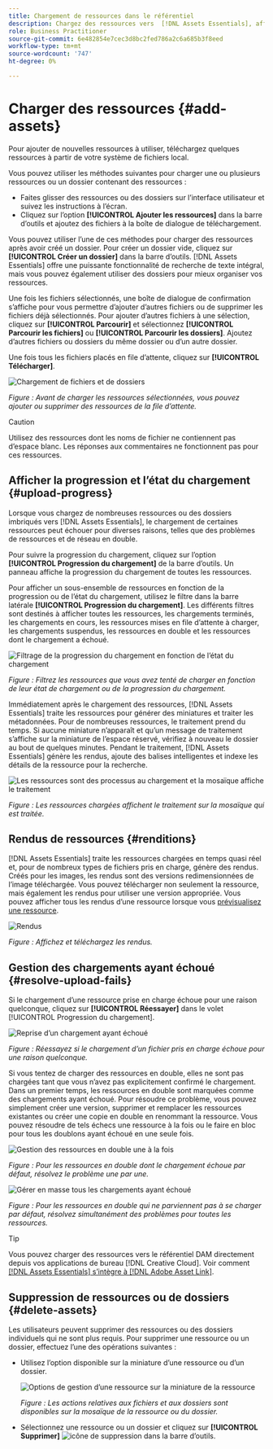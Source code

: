```yaml
---
title: Chargement de ressources dans le référentiel
description: Chargez des ressources vers  [!DNL Assets Essentials], affichez les états de chargement et résolvez les problèmes de chargement.
role: Business Practitioner
source-git-commit: 6e482854e7cec3d8bc2fed786a2c6a685b3f8eed
workflow-type: tm+mt
source-wordcount: '747'
ht-degree: 0%

---
```



# Charger des ressources {#add-assets}

Pour ajouter de nouvelles ressources à utiliser, téléchargez quelques ressources à partir de votre système de fichiers local. <!-- TBD: Many of the [common file formats are supported](/help/supported-file-formats.md). -->

Vous pouvez utiliser les méthodes suivantes pour charger une ou plusieurs ressources ou un dossier contenant des ressources :

* Faites glisser des ressources ou des dossiers sur l’interface utilisateur et suivez les instructions à l’écran.
* Cliquez sur l’option **[!UICONTROL Ajouter les ressources]** dans la barre d’outils et ajoutez des fichiers à la boîte de dialogue de téléchargement.

<!-- TBD: Update this GIF
![Asset and nested folder upload demo](assets/do-not-localize/upload-assets.gif) -->

Vous pouvez utiliser l’une de ces méthodes pour charger des ressources après avoir créé un dossier. Pour créer un dossier vide, cliquez sur **[!UICONTROL Créer un dossier]** dans la barre d’outils. [!DNL Assets Essentials] offre une puissante fonctionnalité de recherche de texte intégral, mais vous pouvez également utiliser des dossiers pour mieux organiser vos ressources.

Une fois les fichiers sélectionnés, une boîte de dialogue de confirmation s’affiche pour vous permettre d’ajouter d’autres fichiers ou de supprimer les fichiers déjà sélectionnés. Pour ajouter d’autres fichiers à une sélection, cliquez sur **[!UICONTROL Parcourir]** et sélectionnez **[!UICONTROL Parcourir les fichiers]** ou **[!UICONTROL Parcourir les dossiers]**. Ajoutez d’autres fichiers ou dossiers du même dossier ou d’un autre dossier.

Une fois tous les fichiers placés en file d’attente, cliquez sur **[!UICONTROL Télécharger]**.

![Chargement de fichiers et de dossiers](assets/upload-browse-files-folders.png)

*Figure : Avant de charger les ressources sélectionnées, vous pouvez ajouter ou supprimer des ressources de la file d’attente.*

>[!CAUTION]
>
>Utilisez des ressources dont les noms de fichier ne contiennent pas d’espace blanc. Les réponses aux commentaires ne fonctionnent pas pour ces ressources.

## Afficher la progression et l’état du chargement {#upload-progress}

Lorsque vous chargez de nombreuses ressources ou des dossiers imbriqués vers [!DNL Assets Essentials], le chargement de certaines ressources peut échouer pour diverses raisons, telles que des problèmes de ressources et de réseau en double.

Pour suivre la progression du chargement, cliquez sur l’option **[!UICONTROL Progression du chargement]** de la barre d’outils. Un panneau affiche la progression du chargement de toutes les ressources.

Pour afficher un sous-ensemble de ressources en fonction de la progression ou de l’état du chargement, utilisez le filtre dans la barre latérale **[!UICONTROL Progression du chargement]**. Les différents filtres sont destinés à afficher toutes les ressources, les chargements terminés, les chargements en cours, les ressources mises en file d’attente à charger, les chargements suspendus, les ressources en double et les ressources dont le chargement a échoué.

![Filtrage de la progression du chargement en fonction de l’état du chargement](assets/filter-upload-progress.png)

*Figure : Filtrez les ressources que vous avez tenté de charger en fonction de leur état de chargement ou de la progression du chargement.*

Immédiatement après le chargement des ressources, [!DNL Assets Essentials] traite les ressources pour générer des miniatures et traiter les métadonnées. Pour de nombreuses ressources, le traitement prend du temps. Si aucune miniature n’apparaît et qu’un message de traitement s’affiche sur la miniature de l’espace réservé, vérifiez à nouveau le dossier au bout de quelques minutes. Pendant le traitement, [!DNL Assets Essentials] génère les rendus, ajoute des balises intelligentes et indexe les détails de la ressource pour la recherche.

![Les ressources sont des processus au chargement et la mosaïque affiche le traitement](assets/upload-processing.png)

*Figure : Les ressources chargées affichent le traitement sur la mosaïque qui est traitée.*

## Rendus de ressources {#renditions}

[!DNL Assets Essentials] traite les ressources chargées en temps quasi réel et, pour de nombreux types de fichiers pris en charge, génère des rendus. Créés pour les images, les rendus sont des versions redimensionnées de l’image téléchargée. Vous pouvez télécharger non seulement la ressource, mais également les rendus pour utiliser une version appropriée. Vous pouvez afficher tous les rendus d’une ressource lorsque vous [prévisualisez une ressource](/help/navigate-view.md#preview-assets).

![Rendus](assets/renditions-view-download.png)

*Figure : Affichez et téléchargez les rendus.*

## Gestion des chargements ayant échoué {#resolve-upload-fails}

Si le chargement d’une ressource prise en charge échoue pour une raison quelconque, cliquez sur **[!UICONTROL Réessayer]** dans le volet [!UICONTROL Progression du chargement].

![Reprise d’un chargement ayant échoué](assets/upload-retry.png)

*Figure : Réessayez si le chargement d’un fichier pris en charge échoue pour une raison quelconque.*

Si vous tentez de charger des ressources en double, elles ne sont pas chargées tant que vous n’avez pas explicitement confirmé le chargement. Dans un premier temps, les ressources en double sont marquées comme des chargements ayant échoué. Pour résoudre ce problème, vous pouvez simplement créer une version, supprimer et remplacer les ressources existantes ou créer une copie en double en renommant la ressource. Vous pouvez résoudre de tels échecs une ressource à la fois ou le faire en bloc pour tous les doublons ayant échoué en une seule fois.

![Gestion des ressources en double une à la fois](assets/uploads-manage-duplicates.png)

*Figure : Pour les ressources en double dont le chargement échoue par défaut, résolvez le problème une par une.*

![Gérer en masse tous les chargements ayant échoué](assets/upload-progress-manage-failed-uploads.png)

*Figure : Pour les ressources en double qui ne parviennent pas à se charger par défaut, résolvez simultanément des problèmes pour toutes les ressources.*

>[!TIP]
>
>Vous pouvez charger des ressources vers le référentiel DAM directement depuis vos applications de bureau [!DNL Creative Cloud]. Voir comment [[!DNL Assets Essentials] s’intègre à [!DNL Adobe Asset Link]](/help/integration.md).

## Suppression de ressources ou de dossiers {#delete-assets}

Les utilisateurs peuvent supprimer des ressources ou des dossiers individuels qui ne sont plus requis. Pour supprimer une ressource ou un dossier, effectuez l’une des opérations suivantes :

* Utilisez l’option disponible sur la miniature d’une ressource ou d’un dossier.

   ![Options de gestion d’une ressource sur la miniature de la ressource](assets/options-on-thumbnail.png)

   *Figure : Les actions relatives aux fichiers et aux dossiers sont disponibles sur la mosaïque de la ressource ou du dossier.*

* Sélectionnez une ressource ou un dossier et cliquez sur **[!UICONTROL Supprimer]** ![icône de suppression](assets/do-not-localize/delete-icon.png) dans la barre d’outils.

